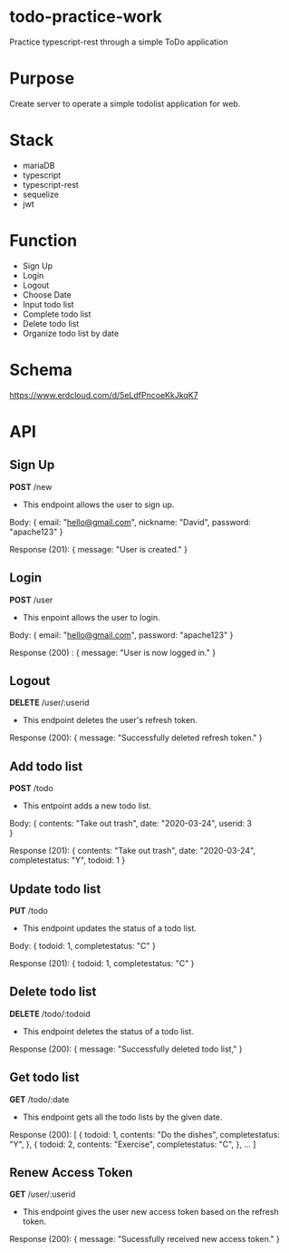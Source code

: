 # todo-practice-work
Practice typescript-rest through a simple ToDo application 

# Purpose

Create server to operate a simple todolist application for web. 

# Stack
- mariaDB
- typescript
- typescript-rest
- sequelize
- jwt

# Function 
- Sign Up
- Login
- Logout
- Choose Date
- Input todo list
- Complete todo list
- Delete todo list
- Organize todo list by date

# Schema
https://www.erdcloud.com/d/5eLdfPncoeKkJkqK7

# API

## Sign Up

**POST** /new
- This endpoint allows the user to sign up. 

Body: {
    email: "hello@gmail.com",
    nickname: "David",
    password: "apache123"
}

Response (201): {
    message: "User is created."
}

## Login

**POST** /user
- This enpoint allows the user to login.

Body: {
    email: "hello@gmail.com",
    password: "apache123"
}

Response (200) : {
    message: "User is now logged in."
}

## Logout

**DELETE** /user/:userid
- This endpoint deletes the user's refresh token. 


Response (200): {
    message: "Successfully deleted refresh token."
}

## Add todo list

**POST** /todo
- This entpoint adds a new todo list. 

Body: {
    contents: "Take out trash",
    date: "2020-03-24",
    userid: 3    
}

Response (201): {
    contents: "Take out trash",
    date: "2020-03-24",
    completestatus: "Y",
    todoid: 1
}

## Update todo list

**PUT** /todo
- This endpoint updates the status of a todo list.

Body: {
    todoid: 1,
    completestatus: "C"
}

Response (201): {
    todoid: 1,
    completestatus: "C"
}

## Delete todo list

**DELETE** /todo/:todoid
- This endpoint deletes the status of a todo list. 

Response (200): {
    message: "Successfully deleted todo list,"
}

## Get todo list

**GET** /todo/:date
- This endpoint gets all the todo lists by the given date. 

Response (200): [
    {
        todoid: 1,
        contents: "Do the dishes",
        completestatus: "Y",
    },
    {
        todoid: 2,
        contents: "Exercise",
        completestatus: "C",
    },
    ...
]

## Renew Access Token

**GET** /user/:userid
- This endpoint gives the user new access token based on the refresh token.

Response (200): {
    message: "Sucessfully received new access token."
}



